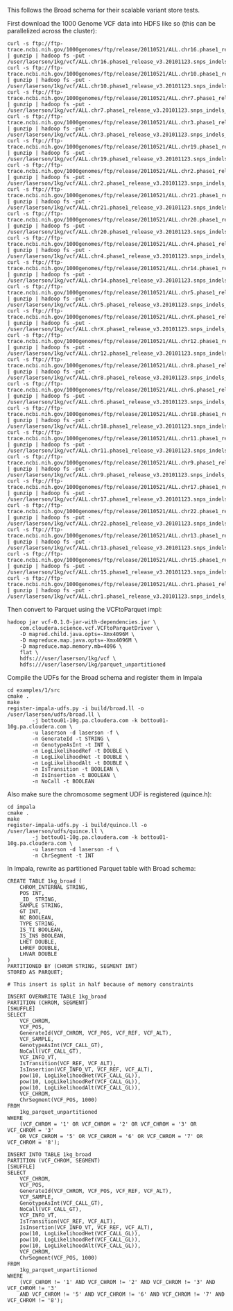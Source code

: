 This follows the Broad schema for their scalable variant store tests.

First download the 1000 Genome VCF data into HDFS like so (this can be
parallelized across the cluster):

    curl -s ftp://ftp-trace.ncbi.nih.gov/1000genomes/ftp/release/20110521/ALL.chr16.phase1_release_v3.20101123.snps_indels_svs.genotypes.vcf.gz | gunzip | hadoop fs -put - /user/laserson/1kg/vcf/ALL.chr16.phase1_release_v3.20101123.snps_indels_svs.genotypes.vcf
    curl -s ftp://ftp-trace.ncbi.nih.gov/1000genomes/ftp/release/20110521/ALL.chr10.phase1_release_v3.20101123.snps_indels_svs.genotypes.vcf.gz | gunzip | hadoop fs -put - /user/laserson/1kg/vcf/ALL.chr10.phase1_release_v3.20101123.snps_indels_svs.genotypes.vcf
    curl -s ftp://ftp-trace.ncbi.nih.gov/1000genomes/ftp/release/20110521/ALL.chr7.phase1_release_v3.20101123.snps_indels_svs.genotypes.vcf.gz | gunzip | hadoop fs -put - /user/laserson/1kg/vcf/ALL.chr7.phase1_release_v3.20101123.snps_indels_svs.genotypes.vcf
    curl -s ftp://ftp-trace.ncbi.nih.gov/1000genomes/ftp/release/20110521/ALL.chr3.phase1_release_v3.20101123.snps_indels_svs.genotypes.vcf.gz | gunzip | hadoop fs -put - /user/laserson/1kg/vcf/ALL.chr3.phase1_release_v3.20101123.snps_indels_svs.genotypes.vcf
    curl -s ftp://ftp-trace.ncbi.nih.gov/1000genomes/ftp/release/20110521/ALL.chr19.phase1_release_v3.20101123.snps_indels_svs.genotypes.vcf.gz | gunzip | hadoop fs -put - /user/laserson/1kg/vcf/ALL.chr19.phase1_release_v3.20101123.snps_indels_svs.genotypes.vcf
    curl -s ftp://ftp-trace.ncbi.nih.gov/1000genomes/ftp/release/20110521/ALL.chr2.phase1_release_v3.20101123.snps_indels_svs.genotypes.vcf.gz | gunzip | hadoop fs -put - /user/laserson/1kg/vcf/ALL.chr2.phase1_release_v3.20101123.snps_indels_svs.genotypes.vcf
    curl -s ftp://ftp-trace.ncbi.nih.gov/1000genomes/ftp/release/20110521/ALL.chr21.phase1_release_v3.20101123.snps_indels_svs.genotypes.vcf.gz | gunzip | hadoop fs -put - /user/laserson/1kg/vcf/ALL.chr21.phase1_release_v3.20101123.snps_indels_svs.genotypes.vcf
    curl -s ftp://ftp-trace.ncbi.nih.gov/1000genomes/ftp/release/20110521/ALL.chr20.phase1_release_v3.20101123.snps_indels_svs.genotypes.vcf.gz | gunzip | hadoop fs -put - /user/laserson/1kg/vcf/ALL.chr20.phase1_release_v3.20101123.snps_indels_svs.genotypes.vcf
    curl -s ftp://ftp-trace.ncbi.nih.gov/1000genomes/ftp/release/20110521/ALL.chr4.phase1_release_v3.20101123.snps_indels_svs.genotypes.vcf.gz | gunzip | hadoop fs -put - /user/laserson/1kg/vcf/ALL.chr4.phase1_release_v3.20101123.snps_indels_svs.genotypes.vcf
    curl -s ftp://ftp-trace.ncbi.nih.gov/1000genomes/ftp/release/20110521/ALL.chr14.phase1_release_v3.20101123.snps_indels_svs.genotypes.vcf.gz | gunzip | hadoop fs -put - /user/laserson/1kg/vcf/ALL.chr14.phase1_release_v3.20101123.snps_indels_svs.genotypes.vcf
    curl -s ftp://ftp-trace.ncbi.nih.gov/1000genomes/ftp/release/20110521/ALL.chr5.phase1_release_v3.20101123.snps_indels_svs.genotypes.vcf.gz | gunzip | hadoop fs -put - /user/laserson/1kg/vcf/ALL.chr5.phase1_release_v3.20101123.snps_indels_svs.genotypes.vcf
    curl -s ftp://ftp-trace.ncbi.nih.gov/1000genomes/ftp/release/20110521/ALL.chrX.phase1_release_v3.20101123.snps_indels_svs.genotypes.vcf.gz | gunzip | hadoop fs -put - /user/laserson/1kg/vcf/ALL.chrX.phase1_release_v3.20101123.snps_indels_svs.genotypes.vcf
    curl -s ftp://ftp-trace.ncbi.nih.gov/1000genomes/ftp/release/20110521/ALL.chr12.phase1_release_v3.20101123.snps_indels_svs.genotypes.vcf.gz | gunzip | hadoop fs -put - /user/laserson/1kg/vcf/ALL.chr12.phase1_release_v3.20101123.snps_indels_svs.genotypes.vcf
    curl -s ftp://ftp-trace.ncbi.nih.gov/1000genomes/ftp/release/20110521/ALL.chr8.phase1_release_v3.20101123.snps_indels_svs.genotypes.vcf.gz | gunzip | hadoop fs -put - /user/laserson/1kg/vcf/ALL.chr8.phase1_release_v3.20101123.snps_indels_svs.genotypes.vcf
    curl -s ftp://ftp-trace.ncbi.nih.gov/1000genomes/ftp/release/20110521/ALL.chr6.phase1_release_v3.20101123.snps_indels_svs.genotypes.vcf.gz | gunzip | hadoop fs -put - /user/laserson/1kg/vcf/ALL.chr6.phase1_release_v3.20101123.snps_indels_svs.genotypes.vcf
    curl -s ftp://ftp-trace.ncbi.nih.gov/1000genomes/ftp/release/20110521/ALL.chr18.phase1_release_v3.20101123.snps_indels_svs.genotypes.vcf.gz | gunzip | hadoop fs -put - /user/laserson/1kg/vcf/ALL.chr18.phase1_release_v3.20101123.snps_indels_svs.genotypes.vcf
    curl -s ftp://ftp-trace.ncbi.nih.gov/1000genomes/ftp/release/20110521/ALL.chr11.phase1_release_v3.20101123.snps_indels_svs.genotypes.vcf.gz | gunzip | hadoop fs -put - /user/laserson/1kg/vcf/ALL.chr11.phase1_release_v3.20101123.snps_indels_svs.genotypes.vcf
    curl -s ftp://ftp-trace.ncbi.nih.gov/1000genomes/ftp/release/20110521/ALL.chr9.phase1_release_v3.20101123.snps_indels_svs.genotypes.vcf.gz | gunzip | hadoop fs -put - /user/laserson/1kg/vcf/ALL.chr9.phase1_release_v3.20101123.snps_indels_svs.genotypes.vcf
    curl -s ftp://ftp-trace.ncbi.nih.gov/1000genomes/ftp/release/20110521/ALL.chr17.phase1_release_v3.20101123.snps_indels_svs.genotypes.vcf.gz | gunzip | hadoop fs -put - /user/laserson/1kg/vcf/ALL.chr17.phase1_release_v3.20101123.snps_indels_svs.genotypes.vcf
    curl -s ftp://ftp-trace.ncbi.nih.gov/1000genomes/ftp/release/20110521/ALL.chr22.phase1_release_v3.20101123.snps_indels_svs.genotypes.vcf.gz | gunzip | hadoop fs -put - /user/laserson/1kg/vcf/ALL.chr22.phase1_release_v3.20101123.snps_indels_svs.genotypes.vcf
    curl -s ftp://ftp-trace.ncbi.nih.gov/1000genomes/ftp/release/20110521/ALL.chr13.phase1_release_v3.20101123.snps_indels_svs.genotypes.vcf.gz | gunzip | hadoop fs -put - /user/laserson/1kg/vcf/ALL.chr13.phase1_release_v3.20101123.snps_indels_svs.genotypes.vcf
    curl -s ftp://ftp-trace.ncbi.nih.gov/1000genomes/ftp/release/20110521/ALL.chr15.phase1_release_v3.20101123.snps_indels_svs.genotypes.vcf.gz | gunzip | hadoop fs -put - /user/laserson/1kg/vcf/ALL.chr15.phase1_release_v3.20101123.snps_indels_svs.genotypes.vcf
    curl -s ftp://ftp-trace.ncbi.nih.gov/1000genomes/ftp/release/20110521/ALL.chr1.phase1_release_v3.20101123.snps_indels_svs.genotypes.vcf.gz | gunzip | hadoop fs -put - /user/laserson/1kg/vcf/ALL.chr1.phase1_release_v3.20101123.snps_indels_svs.genotypes.vcf

Then convert to Parquet using the VCFtoParquet impl:

    hadoop jar vcf-0.1.0-jar-with-dependencies.jar \
        com.cloudera.science.vcf.VCFtoParquetDriver \
        -D mapred.child.java.opts=-Xmx4096M \
        -D mapreduce.map.java.opts=-Xmx4096M \
        -D mapreduce.map.memory.mb=4096 \
        flat \
        hdfs:///user/laserson/1kg/vcf \
        hdfs:///user/laserson/1kg/parquet_unpartitioned

Compile the UDFs for the Broad schema and register them in Impala

    cd examples/1/src
    cmake .
    make
    register-impala-udfs.py -i build/broad.ll -o /user/laserson/udfs/broad.ll \
            -j bottou01-10g.pa.cloudera.com -k bottou01-10g.pa.cloudera.com \
            -u laserson -d laserson -f \
            -n GenerateId -t STRING \
            -n GenotypeAsInt -t INT \
            -n LogLikelihoodRef -t DOUBLE \
            -n LogLikelihoodHet -t DOUBLE \
            -n LogLikelihoodAlt -t DOUBLE \
            -n IsTransition -t BOOLEAN \
            -n IsInsertion -t BOOLEAN \
            -n NoCall -t BOOLEAN

Also make sure the chromosome segment UDF is registered (quince.h):

    cd impala
    cmake .
    make
    register-impala-udfs.py -i build/quince.ll -o /user/laserson/udfs/quince.ll \
            -j bottou01-10g.pa.cloudera.com -k bottou01-10g.pa.cloudera.com \
            -u laserson -d laserson -f \
            -n ChrSegment -t INT

In Impala, rewrite as partitioned Parquet table with Broad schema:

    CREATE TABLE 1kg_broad (
        CHROM_INTERNAL STRING,
        POS INT,
        _ID_ STRING,
        SAMPLE STRING,
        GT INT,
        NC BOOLEAN,
        TYPE STRING,
        IS_TI BOOLEAN,
        IS_INS BOOLEAN,
        LHET DOUBLE,
        LHREF DOUBLE,
        LHVAR DOUBLE
    )
    PARTITIONED BY (CHROM STRING, SEGMENT INT)
    STORED AS PARQUET;

    # This insert is split in half because of memory constraints
    
    INSERT OVERWRITE TABLE 1kg_broad
    PARTITION (CHROM, SEGMENT)
    [SHUFFLE]
    SELECT
        VCF_CHROM,
        VCF_POS,
        GenerateId(VCF_CHROM, VCF_POS, VCF_REF, VCF_ALT),
        VCF_SAMPLE,
        GenotypeAsInt(VCF_CALL_GT),
        NoCall(VCF_CALL_GT),
        VCF_INFO_VT,
        IsTransition(VCF_REF, VCF_ALT),
        IsInsertion(VCF_INFO_VT, VCF_REF, VCF_ALT),
        pow(10, LogLikelihoodHet(VCF_CALL_GL)),
        pow(10, LogLikelihoodRef(VCF_CALL_GL)),
        pow(10, LogLikelihoodAlt(VCF_CALL_GL)),
        VCF_CHROM,
        ChrSegment(VCF_POS, 1000)
    FROM
        1kg_parquet_unpartitioned
    WHERE
        (VCF_CHROM = '1' OR VCF_CHROM = '2' OR VCF_CHROM = '3' OR VCF_CHROM = '3'
        OR VCF_CHROM = '5' OR VCF_CHROM = '6' OR VCF_CHROM = '7' OR VCF_CHROM = '8');
    
    INSERT INTO TABLE 1kg_broad
    PARTITION (VCF_CHROM, SEGMENT)
    [SHUFFLE]
    SELECT
        VCF_CHROM,
        VCF_POS,
        GenerateId(VCF_CHROM, VCF_POS, VCF_REF, VCF_ALT),
        VCF_SAMPLE,
        GenotypeAsInt(VCF_CALL_GT),
        NoCall(VCF_CALL_GT),
        VCF_INFO_VT,
        IsTransition(VCF_REF, VCF_ALT),
        IsInsertion(VCF_INFO_VT, VCF_REF, VCF_ALT),
        pow(10, LogLikelihoodHet(VCF_CALL_GL)),
        pow(10, LogLikelihoodRef(VCF_CALL_GL)),
        pow(10, LogLikelihoodAlt(VCF_CALL_GL)),
        VCF_CHROM,
        ChrSegment(VCF_POS, 1000)
    FROM
        1kg_parquet_unpartitioned
    WHERE
        (VCF_CHROM != '1' AND VCF_CHROM != '2' AND VCF_CHROM != '3' AND VCF_CHROM != '3'
        AND VCF_CHROM != '5' AND VCF_CHROM != '6' AND VCF_CHROM != '7' AND VCF_CHROM != '8');
